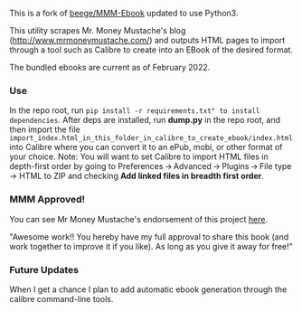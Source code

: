 This is a fork of [beege/MMM-Ebook](https://github.com/beege/MMM-Ebook]) updated to use Python3.

This utility scrapes Mr. Money Mustache's blog (http://www.mrmoneymustache.com/) and outputs HTML pages to import through a tool such as Calibre to create into an EBook of the desired format.

The bundled ebooks are current as of February 2022.

### Use

In the repo root, run ```pip install -r requirements.txt" to install dependencies```. After deps are installed, run **dump.py** in the repo root, and then import the file ```import_index.html_in_this_folder_in_calibre_to_create_ebook/index.html``` into Calibre where you can convert it to an ePub, mobi, or other format of your choice. Note: You will want to set Calibre to import HTML files in depth-first order by going to Preferences → Advanced → Plugins → File type → HTML to ZIP and checking **Add linked files in breadth first order**.

### MMM Approved!

You can see Mr Money Mustache's endorsement of this project [here](https://forum.mrmoneymustache.com/welcome-to-the-forum/making-a-mr-money-mustache-ebook/).

"Awesome work!! You hereby have my full approval to share this book (and work together to improve it if you like). As long as you give it away for free!"

### Future Updates

When I get a chance I plan to add automatic ebook generation through the calibre command-line tools.
